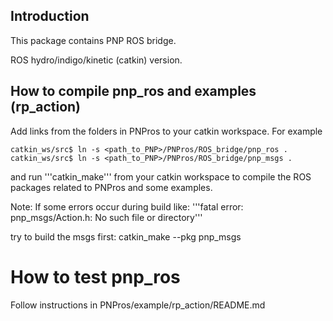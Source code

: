 ## Introduction

This package contains PNP ROS bridge.

ROS hydro/indigo/kinetic (catkin) version.


## How to compile pnp_ros and examples (rp_action)



Add links from the folders in PNPros to your catkin workspace.
For example

    catkin_ws/src$ ln -s <path_to_PNP>/PNPros/ROS_bridge/pnp_ros .
    catkin_ws/src$ ln -s <path_to_PNP>/PNPros/ROS_bridge/pnp_msgs .

and run '''catkin_make''' from your catkin workspace
to compile the ROS packages related to PNPros
and some examples.

Note: If some errors occur during build like: 
'''fatal error: pnp_msgs/Action.h: No such file or directory'''

try to build the msgs first:
catkin_make --pkg pnp_msgs


How to test pnp_ros
===================

Follow instructions in PNPros/example/rp_action/README.md


